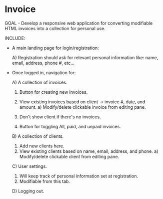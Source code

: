 # Invoice

GOAL - Develop a responsive web application for converting modifiable HTML invoices into a collection for personal use.

INCLUDE:
  - A main landing page for login/registration:
 
    A) Registration should ask for relevant personal information like: name, email, address, phone #, etc...
    

  - Once logged in, navigation for:
  
    A) A collection of invoices.
      1) Button for creating new invoices.
      2) View existing invoices based on client -> invoice #, date, and amount.
        a) Modify/delete clickable invoice from editing pane.

      3) Don't show client if there's no invoices.
      4) Button for toggling All, paid, and unpaid invoices.

    B) A collection of clients.
      1) Add new clients here.        
      2) View existing clients based on name, email, address, and phone.
        a) Modify/delete clickable client from editing pane.

    C) User settings.
      1) Will keep track of personal information set at registration.
      2) Modifiable from this tab.

    D) Logging out.
